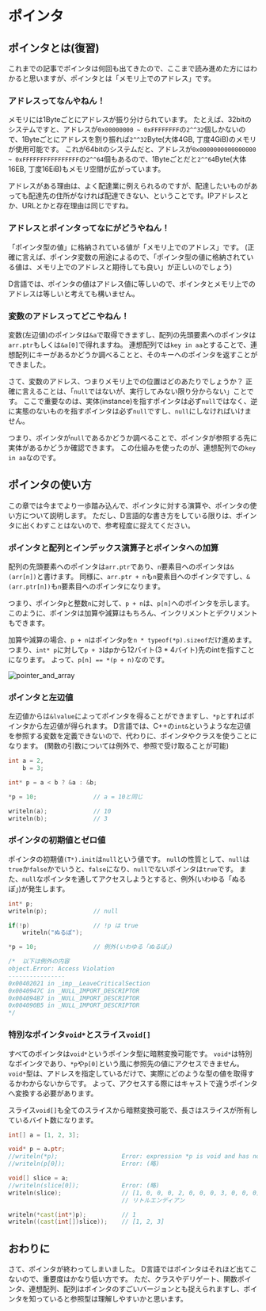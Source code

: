 # ポインタ

## ポインタとは(復習)

これまでの記事でポインタは何回も出てきたので、ここまで読み進めた方にはわかると思いますが、ポインタとは「メモリ上でのアドレス」です。


### アドレスってなんやねん！

メモリには1Byteごとにアドレスが振り分けられています。
たとえば、32bitのシステムですと、アドレスが`0x00000000 ~ 0xFFFFFFFF`の`2^^32`個しかないので、1Byteごとにアドレスを割り振れば`2^^32`Byte(大体4GB, 丁度4GiB)のメモリが使用可能です。
これが64bitのシステムだと、アドレスが`0x0000000000000000 ~ 0xFFFFFFFFFFFFFFFF`の`2^^64`個もあるので、1Byteごとだと`2^^64`Byte(大体16EB, 丁度16EiB)もメモリ空間が広がっています。

アドレスがある理由は、よく配達業に例えられるのですが、配達したいものがあっても配達先の住所がなければ配達できない、ということです。IPアドレスとか、URLとかと存在理由は同じですね。


### アドレスとポインタってなにがどうやねん！

「ポインタ型の値」に格納されている値が「メモリ上でのアドレス」です。
(正確に言えば、ポインタ変数の用途によるので、「ポインタ型の値に格納されている値は、メモリ上でのアドレスと期待しても良い」が正しいのでしょう)

D言語では、ポインタの値はアドレス値に等しいので、ポインタとメモリ上でのアドレスは等しいと考えても構いません。


### 変数のアドレスってどこやねん！

変数(左辺値)のポインタは`&a`で取得できますし、配列の先頭要素へのポインタは`arr.ptr`もしくは`&a[0]`で得れますね。
連想配列では`key in aa`とすることで、連想配列にキーがあるかどうか調べることと、そのキーへのポインタを返すことができました。

さて、変数のアドレス、つまりメモリ上での位置はどのあたりでしょうか？
正確に言えることは、「`null`ではないが、実行してみない限り分からない」ことです。
ここで重要なのは、実体(instance)を指すポインタは必ず`null`ではなく、逆に実態のないものを指すポインタは必ず`null`ですし、`null`にしなければいけません。

つまり、ポインタが`null`であるかどうか調べることで、ポインタが参照する先に実体があるかどうか確認できます。
この仕組みを使ったのが、連想配列での`key in aa`なのです。


## ポインタの使い方

この章では今までより一歩踏み込んで、ポインタに対する演算や、ポインタの使い方について説明します。
ただし、D言語的な書き方をしている限りは、ポインタに出くわすことはないので、参考程度に捉えてください。


### ポインタと配列とインデックス演算子とポインタへの加算

配列の先頭要素へのポインタは`arr.ptr`であり、`n`要素目へのポインタは`&(arr[n])`と書けます。
同様に、`arr.ptr + n`も`n`要素目へのポインタですし、`&(arr.ptr[n])`も`n`要素目へのポインタになります。

つまり、ポインタ`p`と整数`n`に対して、`p + n`は、`p[n]`へのポインタを示します。
このように、ポインタは加算や減算はもちろん、インクリメントとデクリメントもできます。

加算や減算の場合、`p + n`はポインタ`p`を`n * typeof(*p).sizeof`だけ進めます。
つまり、`int* p`に対して`p + 3`はpから12バイト(3 * 4バイト)先のintを指すことになります。
よって、`p[n] == *(p + n)`なのです。

![pointer_and_array](https://raw.github.com/k3kaimu/d-manual/master/img/pointer_md_PointerAndArray.png)


### ポインタと左辺値

左辺値からは`&lvalue`によってポインタを得ることができますし、`*p`とすればポインタから左辺値が得られます。
D言語では、C++の`int&`というような左辺値を参照する変数を定義できないので、代わりに、ポインタやクラスを使うことになります。
(関数の引数については例外で、参照で受け取ることが可能)

~~~~d
int a = 2,
    b = 3;

int* p = a < b ? &a : &b;

*p = 10;                // a = 10と同じ

writeln(a);             // 10
writeln(b);             // 3
~~~~


### ポインタの初期値とゼロ値

ポインタの初期値`(T*).init`は`null`という値です。
`null`の性質として、`null`は`true`か`false`かでいうと、`false`になり、`null`でないポインタは`true`です。
また、`null`なポインタを通してアクセスしようとすると、例外(いわゆる「ぬるぽ」)が発生します。

~~~~d
int* p;
writeln(p);             // null

if(!p)                  // !p は true
    writeln("ぬるぽ");

*p = 10;                // 例外(いわゆる「ぬるぽ」)

/*  以下は例外の内容
object.Error: Access Violation
----------------
0x00402021 in _imp__LeaveCriticalSection
0x0040947C in _NULL_IMPORT_DESCRIPTOR
0x004094B7 in _NULL_IMPORT_DESCRIPTOR
0x004090B5 in _NULL_IMPORT_DESCRIPTOR
*/
~~~~


### 特別なポインタ`void*`とスライス`void[]`

すべてのポインタは`void*`というポインタ型に暗黙変換可能です。
`void*`は特別なポインタであり、`*p`や`p[0]`という風に参照先の値にアクセスできません。
`void*`型は、アドレスを指定しているだけで、実際にどのような型の値を取得するかわからないからです。
よって、アクセスする際にはキャストで違うポインタへ変換する必要があります。

スライス`void[]`も全てのスライスから暗黙変換可能で、長さはスライスが所有しているバイト数になります。

~~~~d
int[] a = [1, 2, 3];

void* p = a.ptr;
//writeln(*p);                  Error: expression *p is void and has no value
//writeln(p[0]);                Error: (略)

void[] slice = a;
//writeln(slice[0]);            Error: (略)
writeln(slice);                 // [1, 0, 0, 0, 2, 0, 0, 0, 3, 0, 0, 0]
                                // リトルエンディアン

writeln(*cast(int*)p);          // 1
writeln((cast(int[])slice));    // [1, 2, 3]
~~~~


## おわりに

さて、ポインタが終わってしまいました。
D言語ではポインタはそれほど出てこないので、重要度はかなり低い方です。
ただ、クラスやデリゲート、関数ポインタ、連想配列、配列はポインタのすごいバージョンとも捉えられますし、ポインタを知っていると参照型は理解しやすいかと思います。
